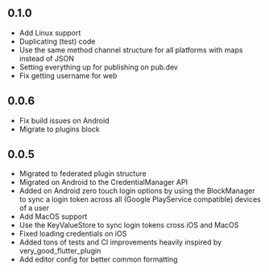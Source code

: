 ## 0.1.0

* Add Linux support
* Duplicating (test) code
* Use the same method channel structure for all platforms with maps instead of
  JSON
* Setting everything up for publishing on pub.dev
* Fix getting username for web

## 0.0.6

* Fix build issues on Android
* Migrate to plugins block

## 0.0.5

* Migrated to federated plugin structure
* Migrated on Android to the CredentialManager API
* Added on Android zero touch login options by using the BlockManager to sync a
  login token across all (Google PlayService compatible) devices of a user
* Add MacOS support
* Use the KeyValueStore to sync login tokens cross iOS and MacOS
* Fixed loading credentials on iOS
* Added tons of tests and CI improvements heavily inspired by
  very_good_flutter_plugin
* Add editor config for better common formatting
